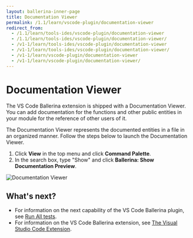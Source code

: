```yaml
---
layout: ballerina-inner-page
title: Documentation Viewer
permalink: /1.1/learn/vscode-plugin/documentation-viewer
redirect_from:
  - /1.1/learn/tools-ides/vscode-plugin/documentation-viewer
  - /1.1/learn/tools-ides/vscode-plugin/documentation-viewer/
  - /v1-1/learn/tools-ides/vscode-plugin/documentation-viewer
  - /v1-1/learn/tools-ides/vscode-plugin/documentation-viewer/
  - /v1-1/learn/vscode-plugin/documentation-viewer
  - /v1-1/learn/vscode-plugin/documentation-viewer/
---
```


# Documentation Viewer

The VS Code Ballerina extension is shipped with a Documentation Viewer. You can add documentation for the functions and other public entities in your module for the reference of other users of it. 

The Documentation Viewer represents the documented entities in a file in an organized manner. Follow the steps below to launch the Documentation Viewer.

1. Click **View** in the top menu and click **Command Palette**.
2. In the search box, type "Show" and click **Ballerina: Show Documentation Preview**.

![Documentation Viewer](/1.1/learn/images/documentation-viewer.gif)

## What's next?

- For information on the next capability of the VS Code Ballerina plugin, see [Run All tests](/1.1/learn/vscode-plugin/run-all-tests).
- For information on the VS Code Ballerina extension, see [The Visual Studio Code Extension](/1.1/learn/vscode-plugin).


